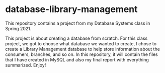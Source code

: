 # database-library-management
This repository contains a project from my Database Systems class in Spring 2021.

This project is about creating a database from scratch. For this class project, we got to choose what database we wanted to create, I chose to create a Library Management database to help store information about the consumers, branches, and so on. In this repository, it will contain the files that I have created in MySQL and also my final report with everything summarized. Enjoy!

